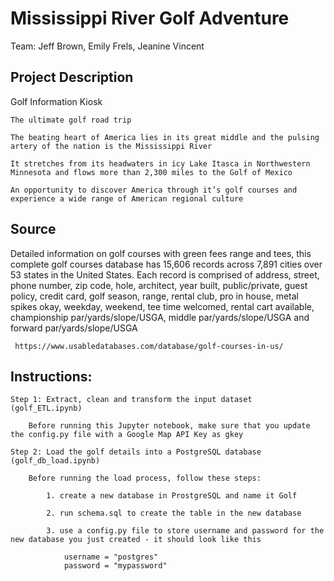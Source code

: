 # Mississippi River Golf Adventure

Team: Jeff Brown, Emily Frels, Jeanine Vincent

## Project Description
Golf Information Kiosk

    The ultimate golf road trip
    
    The beating heart of America lies in its great middle and the pulsing artery of the nation is the Mississippi River
    
    It stretches from its headwaters in icy Lake Itasca in Northwestern Minnesota and flows more than 2,300 miles to the Golf of Mexico
    
    An opportunity to discover America through it’s golf courses and experience a wide range of American regional culture

## Source

Detailed information on golf courses with green fees range and tees, this complete golf courses database has 15,606 records across 7,891 cities over 53 states in the United States. Each record is comprised of address, street, phone number, zip code, hole, architect, year built, public/private, guest policy, credit card, golf season, range, rental club, pro in house, metal spikes okay, weekday, weekend, tee time welcomed, rental cart available, championship par/yards/slope/USGA, middle par/yards/slope/USGA and forward par/yards/slope/USGA

     https://www.usabledatabases.com/database/golf-courses-in-us/

## Instructions:

    Step 1: Extract, clean and transform the input dataset (golf_ETL.ipynb)

        Before running this Jupyter notebook, make sure that you update the config.py file with a Google Map API Key as gkey

    Step 2: Load the golf details into a PostgreSQL database (golf_db_load.ipynb)

        Before running the load process, follow these steps:

            1. create a new database in ProstgreSQL and name it Golf

            2. run schema.sql to create the table in the new database

            3. use a config.py file to store username and password for the new database you just created - it should look like this

                username = "postgres"
                password = "mypassword"


